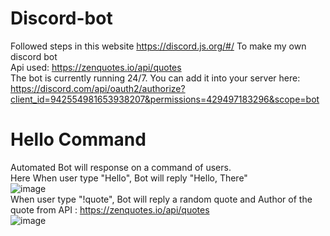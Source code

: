 # Discord-bot
Followed steps in this website https://discord.js.org/#/ To make my own discord bot      
Api used: https://zenquotes.io/api/quotes  
The bot is currently running 24/7. You can add it into your server here:   
https://discord.com/api/oauth2/authorize?client_id=942554981653938207&permissions=429497183296&scope=bot

# Hello Command 
Automated Bot will response on a command of users.    
Here When user type "Hello", Bot will reply "Hello, There"   
![image](https://user-images.githubusercontent.com/99052999/153988094-4ffadc24-bfed-4b85-ab5a-e90cae3e51d1.png)    
When user type "!quote", Bot will reply a random quote and Author of the quote from API : https://zenquotes.io/api/quotes   
![image](https://user-images.githubusercontent.com/99052999/153988585-3d7357ba-3666-45b6-85c2-81f5072c25b1.png)



